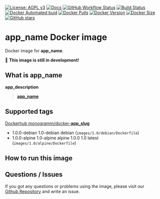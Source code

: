 <!--

Template variables to replace in ALL files:
* __app_name__: Name of the application
* __app_owner_slug__: GitHub Owner of the original application
* __app_slug__: GitHub slug of the original application
* __app_uppercase_slug__: Uppercase value of the GitHub slug
* __app_description__: Application description
* __app_url__: Application URL
* __app_vendor_name__: Name of the Application vendor

After replacing all variables:
* Edit `update.sh` to edit how to retrieve the application latest versions and how to generate images
* Edit `template/docker-compose_*.yml` to configure your Docker environment for CI
* Edit `template/test` content for DockerHub custom tests

-->

[![License: AGPL v3][uri_license_image]][uri_license]
[![Docs](https://img.shields.io/badge/Docs-Github%20Pages-blue)](https://monogramm.github.io/__app_slug__/)
[![GitHub Workflow Status](https://img.shields.io/github/workflow/status/Monogramm/docker-__app_slug__/Docker%20Image%20CI)](https://github.com/Monogramm/docker-__app_slug__/actions)
[![Build Status](https://travis-ci.org/Monogramm/docker-__app_slug__.svg)](https://travis-ci.org/Monogramm/docker-__app_slug__)
[![Docker Automated buid](https://img.shields.io/docker/cloud/build/monogramm/docker-__app_slug__.svg)](https://hub.docker.com/r/monogramm/docker-__app_slug__/)
[![Docker Pulls](https://img.shields.io/docker/pulls/monogramm/docker-__app_slug__.svg)](https://hub.docker.com/r/monogramm/docker-__app_slug__/)
[![Docker Version](https://images.microbadger.com/badges/version/monogramm/docker-__app_slug__.svg)](https://microbadger.com/images/monogramm/docker-__app_slug__)
[![Docker Size](https://images.microbadger.com/badges/image/monogramm/docker-__app_slug__.svg)](https://microbadger.com/images/monogramm/docker-__app_slug__)
[![GitHub stars](https://img.shields.io/github/stars/Monogramm/docker-__app_slug__?style=social)](https://github.com/Monogramm/docker-__app_slug__)

# **__app_name__** Docker image

Docker image for **__app_name__**.

:construction: **This image is still in development!**

## What is **__app_name__**

__app_description__

> [**__app_name__**](__app_url__)

## Supported tags

[Dockerhub monogramm/docker-__app_slug__](https://hub.docker.com/r/monogramm/docker-__app_slug__/)

<!-- >Docker Tags -->

-   1.0.0-debian 1.0-debian debian  (`images/1.0/debian/Dockerfile`)
-   1.0.0-alpine 1.0-alpine alpine 1.0.0 1.0 latest  (`images/1.0/alpine/Dockerfile`)

<!-- <Docker Tags -->

## How to run this image

<!--
    If based on official images, refer to official doc:

See **__app_name__** base image documentation for details.

> [**__app_name__** GitHub](https://github.com/__app_owner_slug__/__app_slug__)

> [**__app_name__** DockerHub](https://hub.docker.com/r/__app_owner_slug__/docker-__app_slug__-base/)

-->

## Questions / Issues

If you got any questions or problems using the image, please visit our [Github Repository](https://github.com/Monogramm/docker-__app_slug__) and write an issue.

[uri_license]: http://www.gnu.org/licenses/agpl.html

[uri_license_image]: https://img.shields.io/badge/License-AGPL%20v3-blue.svg
